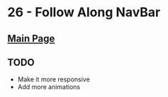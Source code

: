 # 26 - Follow Along NavBar

## <a href='https://github.com/Mugilan-Codes/javascript-30'>Main Page</a>

## TODO

- Make it more responsive
- Add more animations
